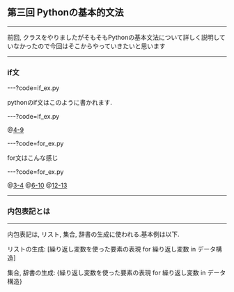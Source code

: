 ## 第三回 Pythonの基本的文法

---

前回, クラスをやりましたがそもそもPythonの基本文法について詳しく説明していなかったので今回はそこからやっていきたいと思います

---

### if文

---?code=if_ex.py

pythonのif文はこのように書かれます.

---?code=if_ex.py

@[4-9](if文のインデントは必ず必要です.半角スペース4つorタブ空白2つが推奨されています!)

---?code=for_ex.py

for文はこんな感じ

---?code=for_ex.py

@[3-4](普通のfor文.if文同様インデント必須.)
@[6-10](python独特の構文.else句はforによる繰り返しが終了した直後に1度だけ実行します.)
@[12-13](これめっちゃ特殊だけどクッソ便利.次のページで詳しく説明する.)

---

### 内包表記とは

---

内包表記は, リスト, 集合, 辞書の生成に使われる.基本例は以下.

リストの生成: [繰り返し変数を使った要素の表現 for 繰り返し変数 in データ構造]

集合, 辞書の生成: {繰り返し変数を使った要素の表現 for 繰り返し変数 in データ構造}

